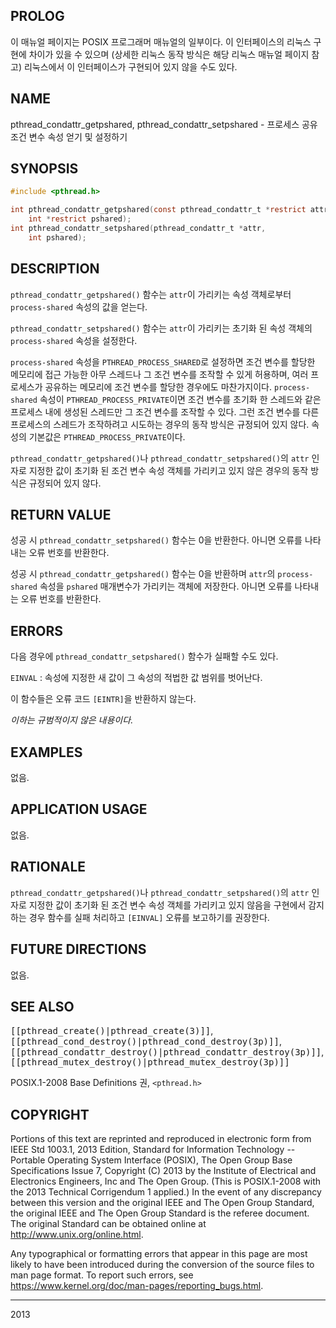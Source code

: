 ## PROLOG

이 매뉴얼 페이지는 POSIX 프로그래머 매뉴얼의 일부이다. 이 인터페이스의 리눅스 구현에 차이가 있을 수 있으며 (상세한 리눅스 동작 방식은 해당 리눅스 매뉴얼 페이지 참고) 리눅스에서 이 인터페이스가 구현되어 있지 않을 수도 있다.

## NAME

pthread_condattr_getpshared, pthread_condattr_setpshared - 프로세스 공유 조건 변수 속성 얻기 및 설정하기

## SYNOPSIS

```c
#include <pthread.h>

int pthread_condattr_getpshared(const pthread_condattr_t *restrict attr,
    int *restrict pshared);
int pthread_condattr_setpshared(pthread_condattr_t *attr,
    int pshared);
```

## DESCRIPTION

`pthread_condattr_getpshared()` 함수는 `attr`이 가리키는 속성 객체로부터 `process-shared` 속성의 값을 얻는다.

`pthread_condattr_setpshared()` 함수는 `attr`이 가리키는 초기화 된 속성 객체의 `process-shared` 속성을 설정한다.

`process-shared` 속성을 `PTHREAD_PROCESS_SHARED`로 설정하면 조건 변수를 할당한 메모리에 접근 가능한 아무 스레드나 그 조건 변수를 조작할 수 있게 허용하며, 여러 프로세스가 공유하는 메모리에 조건 변수를 할당한 경우에도 마찬가지이다. `process-shared` 속성이 `PTHREAD_PROCESS_PRIVATE`이면 조건 변수를 초기화 한 스레드와 같은 프로세스 내에 생성된 스레드만 그 조건 변수를 조작할 수 있다. 그런 조건 변수를 다른 프로세스의 스레드가 조작하려고 시도하는 경우의 동작 방식은 규정되어 있지 않다. 속성의 기본값은 `PTHREAD_PROCESS_PRIVATE`이다.

`pthread_condattr_getpshared()`나 `pthread_condattr_setpshared()`의 `attr` 인자로 지정한 값이 초기화 된 조건 변수 속성 객체를 가리키고 있지 않은 경우의 동작 방식은 규정되어 있지 않다.

## RETURN VALUE

성공 시 `pthread_condattr_setpshared()` 함수는 0을 반환한다. 아니면 오류를 나타내는 오류 번호를 반환한다.

성공 시 `pthread_condattr_getpshared()` 함수는 0을 반환하며 `attr`의 `process-shared` 속성을 `pshared` 매개변수가 가리키는 객체에 저장한다. 아니면 오류를 나타내는 오류 번호를 반환한다.

## ERRORS

다음 경우에 `pthread_condattr_setpshared()` 함수가 실패할 수도 있다.

`EINVAL`
:   속성에 지정한 새 값이 그 속성의 적법한 값 범위를 벗어난다.

이 함수들은 오류 코드 `[EINTR]`을 반환하지 않는다.

*이하는 규범적이지 않은 내용이다.*

## EXAMPLES

없음.

## APPLICATION USAGE

없음.

## RATIONALE

`pthread_condattr_getpshared()`나 `pthread_condattr_setpshared()`의 `attr` 인자로 지정한 값이 초기화 된 조건 변수 속성 객체를 가리키고 있지 않음을 구현에서 감지하는 경우 함수를 실패 처리하고 `[EINVAL]` 오류를 보고하기를 권장한다.

## FUTURE DIRECTIONS

없음.

## SEE ALSO

<tt>[[pthread_create()|pthread_create(3)]]</tt>, <tt>[[pthread_cond_destroy()|pthread_cond_destroy(3p)]]</tt>, <tt>[[pthread_condattr_destroy()|pthread_condattr_destroy(3p)]]</tt>, <tt>[[pthread_mutex_destroy()|pthread_mutex_destroy(3p)]]</tt>

POSIX.1-2008 Base Definitions 권, `<pthread.h>`

## COPYRIGHT

Portions of this text are reprinted and reproduced in electronic form from IEEE Std 1003.1, 2013 Edition, Standard for Information Technology -- Portable Operating System Interface (POSIX), The Open Group Base Specifications Issue 7, Copyright (C) 2013 by the Institute of Electrical and Electronics Engineers, Inc and The Open Group. (This is POSIX.1-2008 with the 2013 Technical Corrigendum 1 applied.) In the event of any discrepancy between this version and the original IEEE and The Open Group Standard, the original IEEE and The Open Group Standard is the referee document. The original Standard can be obtained online at <http://www.unix.org/online.html>.

Any typographical or formatting errors that appear in this page are most likely to have been introduced during the conversion of the source files to man page format. To report such errors, see <https://www.kernel.org/doc/man-pages/reporting_bugs.html>.

----

2013
